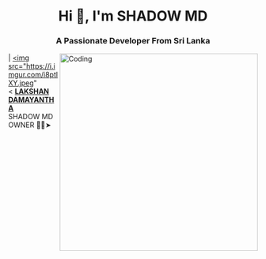 <h1 align="center">Hi 👋, I'm SHADOW MD</h1>
<h3 align="center">A Passionate Developer From Sri Lanka</h3>
<img align="right" alt="Coding" width="400" src="https://media.tenor.com/rePDfDWO3XoAAAAd/hacking.gif">


| <a href="https://github.com/Shadowteach"><img src="https://i.imgur.com/i8ptlXY.jpeg"  
< **[LAKSHAN DAMAYANTHA](https://github.com/Shadowteach)**</br>SHADOW MD OWNER 👨‍💻➤
